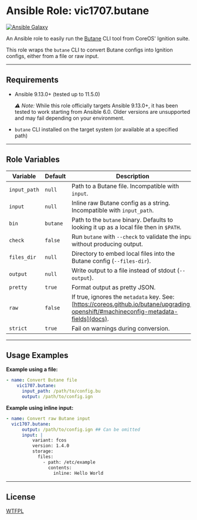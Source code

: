 # Ansible Role: vic1707.butane

[![Ansible Galaxy](https://img.shields.io/badge/galaxy-vic1707.butane-blue.svg)](https://galaxy.ansible.com/vic1707/butane)

An Ansible role to easily run the [Butane](https://coreos.github.io/butane/) CLI tool from CoreOS' Ignition suite.

This role wraps the `butane` CLI to convert Butane configs into Ignition configs, either from a file or raw input.

---

## Requirements

-   Ansible 9.13.0+ (tested up to 11.5.0)

    _⚠️ Note:_ While this role officially targets Ansible 9.13.0+, it has been tested to work starting from Ansible 6.0.
    Older versions are unsupported and may fail depending on your environment.
-   `butane` CLI installed on the target system (or available at a specified path)

---

## Role Variables

| Variable     | Default  | Description                                                                                                                           |
| ------------ | -------- | ------------------------------------------------------------------------------------------------------------------------------------- |
| `input_path` | `null`   | Path to a Butane file. Incompatible with `input`.                                                                                     |
| `input`      | `null`   | Inline raw Butane config as a string. Incompatible with `input_path`.                                                                 |
| `bin`        | `butane` | Path to the `butane` binary. Defaults to looking it up as a local file then in `$PATH`.                                               |
| `check`      | `false`  | Run `butane` with `--check` to validate the input without producing output.                                                           |
| `files_dir`  | `null`   | Directory to embed local files into the Butane config (`--files-dir`).                                                                |
| `output`     | `null`   | Write output to a file instead of stdout (`--output`).                                                                                |
| `pretty`     | `true`   | Format output as pretty JSON.                                                                                                         |
| `raw`        | `false`  | If true, ignores the `metadata` key. See: [https://coreos.github.io/butane/upgrading-openshift/#machineconfig-metadata-fields](docs). |
| `strict`     | `true`   | Fail on warnings during conversion.                                                                                                   |

---

## Usage Examples

**Example using a file:**

```yaml
- name: Convert Butane file
	vic1707.butane:
      input_path: /path/to/config.bu
      output: /path/to/config.ign
```

**Example using inline input:**

```yml
- name: Convert raw Butane input
  vic1707.butane:
      output: /path/to/config.ign ## Can be omitted
      input: |
          variant: fcos
          version: 1.4.0
          storage:
            files:
              - path: /etc/example
                contents:
                  inline: Hello World
```

---

## License

[WTFPL](./LICENSE)
